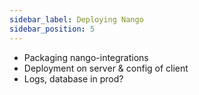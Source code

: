 ```yaml
---
sidebar_label: Deploying Nango
sidebar_position: 5
---
```


- Packaging nango-integrations
- Deployment on server & config of client
- Logs, database in prod?